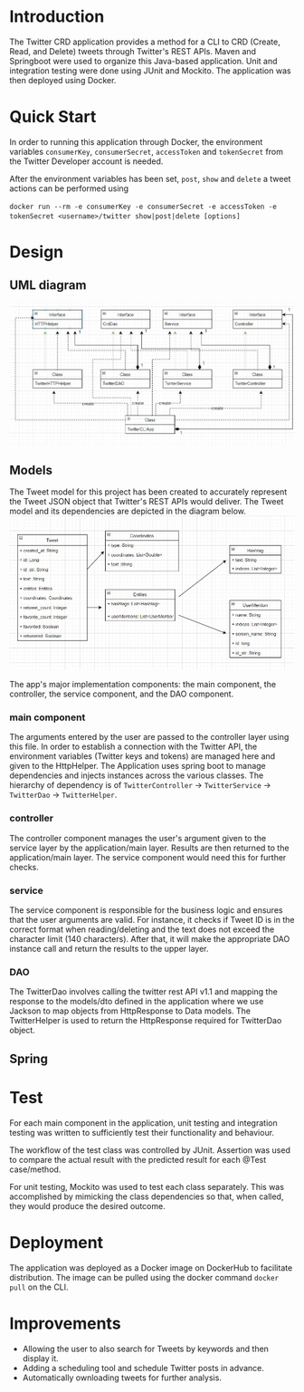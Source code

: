 # Introduction
The Twitter CRD application provides a method for a CLI to CRD (Create, Read, and Delete) tweets through Twitter's REST APIs. Maven and Springboot were used to organize this Java-based application. Unit and integration testing were done using JUnit and Mockito. The application was then deployed using Docker.

# Quick Start
In order to running this application through Docker, the environment variables `consumerKey`, `consumerSecret`, `accessToken` and `tokenSecret` from the Twitter Developer account is needed. 

After the environment variables has been set, `post`, `show` and `delete` a tweet actions can be performed using

`docker run --rm -e consumerKey -e consumerSecret -e accessToken -e tokenSecret <username>/twitter show|post|delete [options]`

# Design
## UML diagram
![UML](assets/asset.png)

## Models
The Tweet model for this project has been created to accurately represent the Tweet JSON object that Twitter's REST APIs would deliver. The Tweet model and its dependencies are depicted in the diagram below.
![UML](assets/asset2.JPG)

The app's major implementation components: the main component, the controller, the service component, and the DAO component.

### main component
The arguments entered by the user are passed to the controller layer using this file. In order to establish a connection with the Twitter API, the environment variables (Twitter keys and tokens) are managed here and given to the HttpHelper. The Application uses spring boot to manage dependencies and injects instances across the various classes. The hierarchy of dependency is of `TwitterController` -> `TwitterService` -> `TwitterDao` -> `TwitterHelper`.

### controller
The controller component manages the user's argument given to the service layer by the application/main layer. Results are then returned to the application/main layer. The service component would need this for further checks.

### service
The service component is responsible for the business logic and ensures that the user arguments are valid. For instance, it checks if Tweet ID is in the correct format when reading/deleting and the text does not exceed the character limit (140 characters). After that, it will make the appropriate DAO instance call and return the results to the upper layer.

### DAO
The TwitterDao involves calling the twitter rest API v1.1 and mapping the response to the models/dto defined in the application where we use Jackson to map objects from HttpResponse to Data models. The TwitterHelper is used to return the HttpResponse required for TwitterDao object.

## Spring


# Test
For each main component in the application, unit testing and integration testing was written to sufficiently test their functionality and behaviour.

The workflow of the test class was controlled by JUnit. Assertion was used to compare the actual result with the predicted result for each @Test case/method.

For unit testing, Mockito was used to test each class separately. This was accomplished by mimicking the class dependencies so that, when called, they would produce the desired outcome.


# Deployment
The application was deployed as a Docker image on DockerHub to facilitate distribution. The image can be pulled using the docker command `docker pull` on the CLI.

# Improvements
* Allowing the user to also search for Tweets by keywords and then display it.
* Adding a scheduling tool and schedule Twitter posts in advance.
* Automatically ownloading tweets for further analysis.
